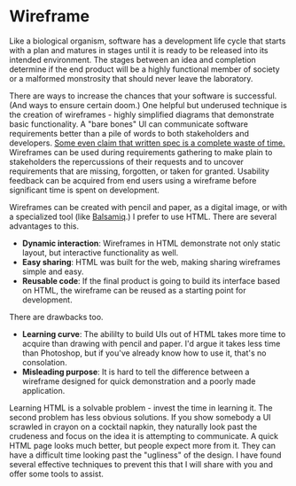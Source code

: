 Wireframe
=========

Like a biological organism, software has a development life cycle that starts with a plan and matures in stages until it is ready to be released into its intended environment. The stages between an idea and completion determine if the end product will be a highly functional member of society or a malformed monstrosity that should never leave the laboratory.

There are ways to increase the chances that your software is successful. (And ways to ensure certain doom.) One helpful but underused technique is the creation of wireframes - highly simplified diagrams that demonstrate basic functionality. A "bare bones" UI can communicate software requirements better than a pile of words to both stakeholders and developers. [Some even claim that written spec is a complete waste of time.](https://gettingreal.37signals.com/ch11_Theres_Nothing_Functional_about_a_Functional_Spec.php) Wireframes can be used during requirements gathering to make plain to stakeholders the repercussions of their requests and to uncover requirements that are missing, forgotten, or taken for granted. Usability feedback can be acquired from end users using a wireframe before significant time is spent on development. 

Wireframes can be created with pencil and paper, as a digital image, or with a specialized tool (like [Balsamiq](https://balsamiq.com/).) I prefer to use HTML. There are several advantages to this.

* **Dynamic interaction**: Wireframes in HTML demonstrate not only static layout, but interactive functionality as well.
* **Easy sharing**: HTML was built for the web, making sharing wireframes simple and easy.
* **Reusable code**: If the final product is going to build its interface based on HTML, the wireframe can be reused as a starting point for development.

There are drawbacks too.

* **Learning curve**: The abililty to build UIs out of HTML takes more time to acquire than drawing with pencil and paper. I'd argue it takes less time than Photoshop, but if you've already know how to use it, that's no consolation.
* **Misleading purpose**: It is hard to tell the difference between a wireframe designed for quick demonstration and a poorly made application.

Learning HTML is a solvable problem - invest the time in learning it. The second problem has less obvious solutions. If you show somebody a UI scrawled in crayon on a cocktail napkin, they naturally look past the crudeness and focus on the idea it is attempting to communicate. A quick HTML page looks much better, but people expect more from it. They can have a difficult time looking past the "ugliness" of the design. I have found several effective techniques to prevent this that I will share with you and offer some tools to assist.
